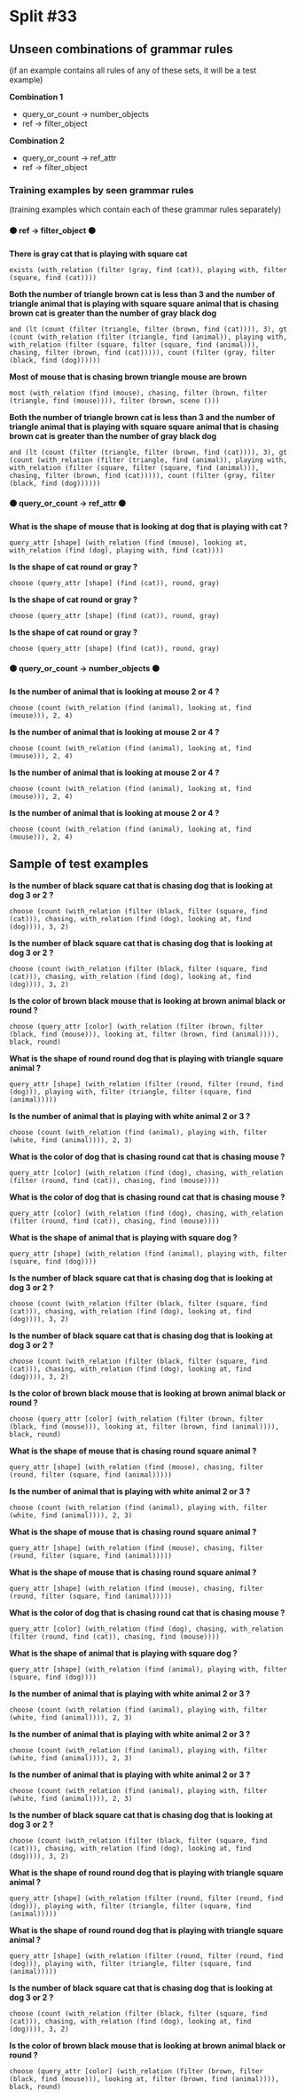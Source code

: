 # Split #33
## Unseen combinations of grammar rules
(if an example contains all rules of any of these sets, it will be a test example)

**Combination 1**
* query_or_count -> number_objects
* ref -> filter_object

**Combination 2**
* query_or_count -> ref_attr
* ref -> filter_object

### Training examples by seen grammar rules
(training examples which contain each of these grammar rules separately)
#### ⚫ ref -> filter_object ⚫
**There is gray cat that is playing with square cat**
 ```
exists (with_relation (filter (gray, find (cat)), playing with, filter (square, find (cat))))
```
**Both the number of triangle brown cat is less than 3 and the number of triangle animal that is playing with square square animal that is chasing brown cat is greater than the number of gray black dog**
 ```
and (lt (count (filter (triangle, filter (brown, find (cat)))), 3), gt (count (with_relation (filter (triangle, find (animal)), playing with, with_relation (filter (square, filter (square, find (animal))), chasing, filter (brown, find (cat))))), count (filter (gray, filter (black, find (dog))))))
```
**Most of mouse that is chasing brown triangle mouse are brown**
 ```
most (with_relation (find (mouse), chasing, filter (brown, filter (triangle, find (mouse)))), filter (brown, scene ()))
```
**Both the number of triangle brown cat is less than 3 and the number of triangle animal that is playing with square square animal that is chasing brown cat is greater than the number of gray black dog**
 ```
and (lt (count (filter (triangle, filter (brown, find (cat)))), 3), gt (count (with_relation (filter (triangle, find (animal)), playing with, with_relation (filter (square, filter (square, find (animal))), chasing, filter (brown, find (cat))))), count (filter (gray, filter (black, find (dog))))))
```
#### ⚫ query_or_count -> ref_attr ⚫
**What is the shape of mouse that is looking at dog that is playing with cat ?**
 ```
query_attr [shape] (with_relation (find (mouse), looking at, with_relation (find (dog), playing with, find (cat))))
```
**Is the shape of cat round or gray ?**
 ```
choose (query_attr [shape] (find (cat)), round, gray)
```
**Is the shape of cat round or gray ?**
 ```
choose (query_attr [shape] (find (cat)), round, gray)
```
**Is the shape of cat round or gray ?**
 ```
choose (query_attr [shape] (find (cat)), round, gray)
```
#### ⚫ query_or_count -> number_objects ⚫
**Is the number of animal that is looking at mouse 2 or 4 ?**
 ```
choose (count (with_relation (find (animal), looking at, find (mouse))), 2, 4)
```
**Is the number of animal that is looking at mouse 2 or 4 ?**
 ```
choose (count (with_relation (find (animal), looking at, find (mouse))), 2, 4)
```
**Is the number of animal that is looking at mouse 2 or 4 ?**
 ```
choose (count (with_relation (find (animal), looking at, find (mouse))), 2, 4)
```
**Is the number of animal that is looking at mouse 2 or 4 ?**
 ```
choose (count (with_relation (find (animal), looking at, find (mouse))), 2, 4)
```
## Sample of test examples
**Is the number of black square cat that is chasing dog that is looking at dog 3 or 2 ?**
 ```
choose (count (with_relation (filter (black, filter (square, find (cat))), chasing, with_relation (find (dog), looking at, find (dog)))), 3, 2)
```
**Is the number of black square cat that is chasing dog that is looking at dog 3 or 2 ?**
 ```
choose (count (with_relation (filter (black, filter (square, find (cat))), chasing, with_relation (find (dog), looking at, find (dog)))), 3, 2)
```
**Is the color of brown black mouse that is looking at brown animal black or round ?**
 ```
choose (query_attr [color] (with_relation (filter (brown, filter (black, find (mouse))), looking at, filter (brown, find (animal)))), black, round)
```
**What is the shape of round round dog that is playing with triangle square animal ?**
 ```
query_attr [shape] (with_relation (filter (round, filter (round, find (dog))), playing with, filter (triangle, filter (square, find (animal)))))
```
**Is the number of animal that is playing with white animal 2 or 3 ?**
 ```
choose (count (with_relation (find (animal), playing with, filter (white, find (animal)))), 2, 3)
```
**What is the color of dog that is chasing round cat that is chasing mouse ?**
 ```
query_attr [color] (with_relation (find (dog), chasing, with_relation (filter (round, find (cat)), chasing, find (mouse))))
```
**What is the color of dog that is chasing round cat that is chasing mouse ?**
 ```
query_attr [color] (with_relation (find (dog), chasing, with_relation (filter (round, find (cat)), chasing, find (mouse))))
```
**What is the shape of animal that is playing with square dog ?**
 ```
query_attr [shape] (with_relation (find (animal), playing with, filter (square, find (dog))))
```
**Is the number of black square cat that is chasing dog that is looking at dog 3 or 2 ?**
 ```
choose (count (with_relation (filter (black, filter (square, find (cat))), chasing, with_relation (find (dog), looking at, find (dog)))), 3, 2)
```
**Is the number of black square cat that is chasing dog that is looking at dog 3 or 2 ?**
 ```
choose (count (with_relation (filter (black, filter (square, find (cat))), chasing, with_relation (find (dog), looking at, find (dog)))), 3, 2)
```
**Is the color of brown black mouse that is looking at brown animal black or round ?**
 ```
choose (query_attr [color] (with_relation (filter (brown, filter (black, find (mouse))), looking at, filter (brown, find (animal)))), black, round)
```
**What is the shape of mouse that is chasing round square animal ?**
 ```
query_attr [shape] (with_relation (find (mouse), chasing, filter (round, filter (square, find (animal)))))
```
**Is the number of animal that is playing with white animal 2 or 3 ?**
 ```
choose (count (with_relation (find (animal), playing with, filter (white, find (animal)))), 2, 3)
```
**What is the shape of mouse that is chasing round square animal ?**
 ```
query_attr [shape] (with_relation (find (mouse), chasing, filter (round, filter (square, find (animal)))))
```
**What is the shape of mouse that is chasing round square animal ?**
 ```
query_attr [shape] (with_relation (find (mouse), chasing, filter (round, filter (square, find (animal)))))
```
**What is the color of dog that is chasing round cat that is chasing mouse ?**
 ```
query_attr [color] (with_relation (find (dog), chasing, with_relation (filter (round, find (cat)), chasing, find (mouse))))
```
**What is the shape of animal that is playing with square dog ?**
 ```
query_attr [shape] (with_relation (find (animal), playing with, filter (square, find (dog))))
```
**Is the number of animal that is playing with white animal 2 or 3 ?**
 ```
choose (count (with_relation (find (animal), playing with, filter (white, find (animal)))), 2, 3)
```
**Is the number of animal that is playing with white animal 2 or 3 ?**
 ```
choose (count (with_relation (find (animal), playing with, filter (white, find (animal)))), 2, 3)
```
**Is the number of animal that is playing with white animal 2 or 3 ?**
 ```
choose (count (with_relation (find (animal), playing with, filter (white, find (animal)))), 2, 3)
```
**Is the number of black square cat that is chasing dog that is looking at dog 3 or 2 ?**
 ```
choose (count (with_relation (filter (black, filter (square, find (cat))), chasing, with_relation (find (dog), looking at, find (dog)))), 3, 2)
```
**What is the shape of round round dog that is playing with triangle square animal ?**
 ```
query_attr [shape] (with_relation (filter (round, filter (round, find (dog))), playing with, filter (triangle, filter (square, find (animal)))))
```
**What is the shape of round round dog that is playing with triangle square animal ?**
 ```
query_attr [shape] (with_relation (filter (round, filter (round, find (dog))), playing with, filter (triangle, filter (square, find (animal)))))
```
**Is the number of black square cat that is chasing dog that is looking at dog 3 or 2 ?**
 ```
choose (count (with_relation (filter (black, filter (square, find (cat))), chasing, with_relation (find (dog), looking at, find (dog)))), 3, 2)
```
**Is the color of brown black mouse that is looking at brown animal black or round ?**
 ```
choose (query_attr [color] (with_relation (filter (brown, filter (black, find (mouse))), looking at, filter (brown, find (animal)))), black, round)
```